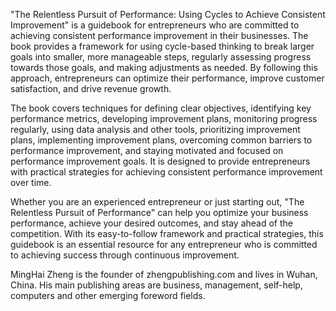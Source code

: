 
"The Relentless Pursuit of Performance: Using Cycles to Achieve Consistent Improvement" is a guidebook for entrepreneurs who are committed to achieving consistent performance improvement in their businesses. The book provides a framework for using cycle-based thinking to break larger goals into smaller, more manageable steps, regularly assessing progress towards those goals, and making adjustments as needed. By following this approach, entrepreneurs can optimize their performance, improve customer satisfaction, and drive revenue growth.

The book covers techniques for defining clear objectives, identifying key performance metrics, developing improvement plans, monitoring progress regularly, using data analysis and other tools, prioritizing improvement plans, implementing improvement plans, overcoming common barriers to performance improvement, and staying motivated and focused on performance improvement goals. It is designed to provide entrepreneurs with practical strategies for achieving consistent performance improvement over time.

Whether you are an experienced entrepreneur or just starting out, "The Relentless Pursuit of Performance" can help you optimize your business performance, achieve your desired outcomes, and stay ahead of the competition. With its easy-to-follow framework and practical strategies, this guidebook is an essential resource for any entrepreneur who is committed to achieving success through continuous improvement.

MingHai Zheng is the founder of zhengpublishing.com and lives in Wuhan, China. His main publishing areas are business, management, self-help, computers and other emerging foreword fields.
